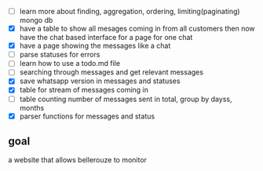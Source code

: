 -   [ ] learn more about finding, aggregation, ordering, limiting(paginating) mongo db
-   [X] have a table to show all mesages coming in from all customers then now have the chat based interface for a page for one chat
-   [X] have a page showing the messages like a chat
-   [ ] parse statuses for errors
-   [ ] learn how to use a todo.md file
-   [ ] searching through messages and get relevant messages
-   [X] save whatsapp version in messages and statuses
-   [X] table for stream of messages coming in
-   [ ] table counting number of messages sent in total, group by dayss, months
-   [X] parser functions for messages and status

## goal

a website that allows bellerouze to monitor
